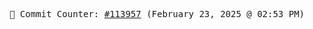 <p align="center">
    <samp>
        📮 Commit Counter: <a href="https://github.com/Javascript-void0/Javascript-void0/commits/main">#113957</a> (February 23, 2025 @ 02:53 PM)
    </samp>
</p>